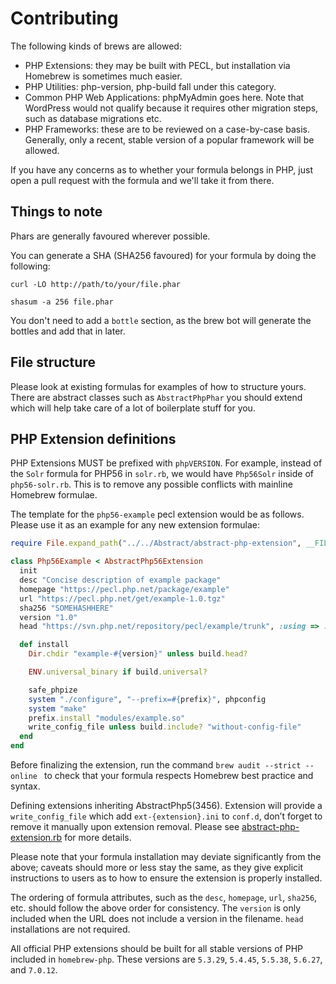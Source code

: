 # Contributing

The following kinds of brews are allowed:

- PHP Extensions: they may be built with PECL, but installation via Homebrew is sometimes much easier.
- PHP Utilities: php-version, php-build fall under this category.
- Common PHP Web Applications: phpMyAdmin goes here. Note that WordPress would not qualify because it requires other migration steps, such as database migrations etc.
- PHP Frameworks: these are to be reviewed on a case-by-case basis. Generally, only a recent, stable version of a popular framework will be allowed.

If you have any concerns as to whether your formula belongs in PHP, just open a pull request with the formula and we'll take it from there.

## Things to note

Phars are generally favoured wherever possible.

You can generate a SHA (SHA256 favoured) for your formula by doing the following:

`curl -LO http://path/to/your/file.phar`

`shasum -a 256 file.phar`

You don't need to add a `bottle` section, as the brew bot will generate the bottles and add that in later.

## File structure

Please look at existing formulas for examples of how to structure yours. 
There are abstract classes such as `AbstractPhpPhar` you should extend which will help take care of a lot of boilerplate stuff for you.

## PHP Extension definitions

PHP Extensions MUST be prefixed with `phpVERSION`. For example, instead of the `Solr` formula for PHP56 in `solr.rb`, we would have `Php56Solr` inside of `php56-solr.rb`. This is to remove any possible conflicts with mainline Homebrew formulae.

The template for the `php56-example` pecl extension would be as follows. Please use it as an example for any new extension formulae:

```ruby
require File.expand_path("../../Abstract/abstract-php-extension", __FILE__)

class Php56Example < AbstractPhp56Extension
  init
  desc "Concise description of example package"
  homepage "https://pecl.php.net/package/example"
  url "https://pecl.php.net/get/example-1.0.tgz"
  sha256 "SOMEHASHHERE"
  version "1.0"
  head "https://svn.php.net/repository/pecl/example/trunk", :using => :svn

  def install
    Dir.chdir "example-#{version}" unless build.head?

    ENV.universal_binary if build.universal?

    safe_phpize
    system "./configure", "--prefix=#{prefix}", phpconfig
    system "make"
    prefix.install "modules/example.so"
    write_config_file unless build.include? "without-config-file"
  end
end
```

Before finalizing the extension, run the command `brew audit --strict --online ` to check that your formula respects Homebrew best practice and syntax.

Defining extensions inheriting AbstractPhp5(3456). Extension will provide a `write_config_file` which add `ext-{extension}.ini` to `conf.d`, don’t forget to remove it manually upon extension removal. Please see [abstract-php-extension.rb](Abstract/abstract-php-extension.rb) for more details.

Please note that your formula installation may deviate significantly from the above; caveats should more or less stay the same, as they give explicit instructions to users as to how to ensure the extension is properly installed.

The ordering of formula attributes, such as the `desc`, `homepage`, `url`, `sha256`, etc. should follow the above order for consistency. The `version` is only included when the URL does not include a version in the filename. `head` installations are not required.

All official PHP extensions should be built for all stable versions of PHP included in `homebrew-php`. These versions are `5.3.29`, `5.4.45`, `5.5.38`, `5.6.27`, and `7.0.12`.
